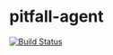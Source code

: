 pitfall-agent
=====

[![Build Status](https://travis-ci.org/weeniearms/pitfall-agent.svg?branch=master)](https://travis-ci.org/weeniearms/pitfall-agent)
